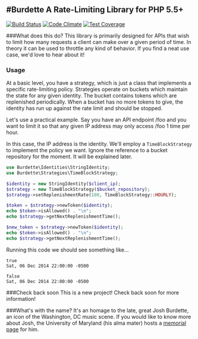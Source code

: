 #Burdette
A Rate-Limiting Library for PHP 5.5+
------------------------------------
[![Build Status](https://travis-ci.org/squinones/burdette.svg?branch=master)](https://travis-ci.org/squinones/burdette) [![Code Climate](https://codeclimate.com/github/squinones/burdette/badges/gpa.svg)](https://codeclimate.com/github/squinones/burdette) [![Test Coverage](https://codeclimate.com/github/squinones/burdette/badges/coverage.svg)](https://codeclimate.com/github/squinones/burdette)

###What does this do?
This library is primarily designed for APIs that wish to limit how many requests a client can make over a given period
of time. In theory it can be used to throttle any kind of behavior. If you find a neat use case, we'd love to hear 
about it!

### Usage
At a basic level, you have a strategy, which is just a class that implements a specific rate-limiting policy. Strategies operate on buckets which maintain the state for any given identity. The bucket contains tokens which are replenished periodically. When a bucket has no more tokens to give, the identity has run up against the rate limit and should be stopped.

Let's use a practical example. Say you have an API endpoint /foo and you want to limit it so that any given IP address may only access /foo 1 time per hour.

In this case, the IP address is the identity. We'll employ a `TimeBlockStrategy` to implement the policy we want. Ignore the reference to a bucket repository for the moment. It will be explained later.
```php
use Burdette\Identities\StringIdentity;
use Burdette\Strategies\TimeBlockStrategy;

$identity = new StringIdentity($client_ip);
$strategy = new TimeBlockStrategy($bucket_repository);
$strategy->setReplenishmentRate(100, TimeBlockStrategy::HOURLY);

$token = $strategy->newToken($identity);
echo $token->isAllowed() . "\n";
echo $strategy->getNextReplenishmentTime();

$new_token = $strategy->newToken($identity);
echo $token->isAllowed() . "\n";
echo $strategy->getNextReplenishmentTime();
```

Running this code we should see something like...
```
true
Sat, 06 Dec 2014 22:00:00 -0500

false
Sat, 06 Dec 2014 22:00:00 -0500
```

###Check back soon
This is a new project! Check back soon for more information!

###What's with the name?
It's an homage to the late, great Josh Burdette, an icon of the Washington, DC music scene. If you would like to know
more about Josh, the University of Maryland (his alma mater) hosts a 
[memorial page](http://www.joshburdettememorial.umd.edu/about.html) for him.
